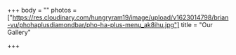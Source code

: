 +++
body = ""
photos = ["https://res.cloudinary.com/hungryram19/image/upload/v1623014798/brian-vu/phohaplusdiamondbar/pho-ha-plus-menu_ak8ihu.jpg"]
title = "Our Gallery"

+++
